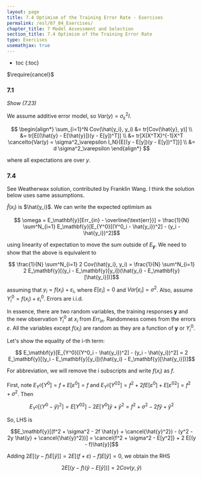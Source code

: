 ```yaml
---
layout: page
title: 7.4 Optimism of the Training Error Rate - Exercises
permalink: /esl/07_04_Exercises/
chapter_title: 7 Model Assessment and Selection
section_title: 7.4 Optimism of the Training Error Rate
type: Exercises
usemathjax: true
---
```


* toc
{:toc}

$\require{cancel}$

### 7.1

*Show (7.23)*

We assume additive error model, so $Var(y) = \sigma^2_\varepsilon I$.

$$ \begin{align*}
\sum_{i=1}^N Cov(\hat{y_i}, y_i) 
&= tr[Cov(\hat{y}, y)] \\
&= tr[E[(\hat{y} - E[\hat{y}])(y - E[y])^T]] \\
&= tr[X(X^TX)^{-1}X^T \cancelto{Var(y) = \sigma^2_\varepsilon I_N}{E[(y - E[y])(y - E[y])^T]}] \\
&= d \sigma^2_\varepsilon
\end{align*} $$

where all expectations are over $y$.

### 7.4

See Weatherwax solution, contributed by Franklin Wang. I think the solution below uses same assumptions.

$\hat{f}(x_i)$ is $\hat{y_i}$. We can write the expected optimism as

$$ \omega = E_\mathbf{y}[Err_{in} - \overline{\text{err}}]
= \frac{1}{N} \sum^N_{i=1} E_\mathbf{y}[E_{Y^0}[(Y^0_i - \hat{y_i})^2] - (y_i - \hat{y_i})^2]$$

using linearity of expectation to move the sum outside of $E_\mathbf{y}$. We need to show that the above is equivalent to

$$ \frac{1}{N} \sum^N_{i=1} 2 Cov(\hat{y_i}, y_i) = \frac{1}{N} \sum^N_{i=1} 2 E_\mathbf{y}[(y_i - E_\mathbf{y}[y_i])(\hat{y_i} - E_\mathbf{y}[\hat{y_i}])]$$

assuming that $y_i = f(x_i) + \varepsilon_i$, where $E[\varepsilon_i] = 0$ and $Var[\varepsilon_i] = \sigma^2$. Also, assume $Y_i^0 = f(x_i) + \varepsilon_i^0$. Errors are i.i.d.

In essence, there are two random variables, the training responses $\mathbf{y}$ and the new observation $Y_i^0$ at $x_i$ from $Err_{in}$. Randomness comes from the errors $\varepsilon$. All the variables except $f(x_i)$ are random as they are a function of $\mathbf{y}$ or $Y_i^0$.

Let's show the equality of the i-th term:

$$ E_\mathbf{y}[E_{Y^0}[(Y^0_i - \hat{y_i})^2] - (y_i - \hat{y_i})^2] 
= 2 E_\mathbf{y}[(y_i - E_\mathbf{y}[y_i])(\hat{y_i} - E_\mathbf{y}[\hat{y_i}])]$$

For abbreviation, we will remove the i subscripts and write $f(x_i)$ as $f$.

First, note $E_{Y^0}[Y^0] = f + E[\varepsilon^0] = f$ and $E_{Y^0}[{Y^0}^2] = f^2 + 2 f E[\varepsilon^0] + E[{\varepsilon^0}^2] = f^2 + \sigma^2$. Then

$$ E_{Y^0}[(Y^0 - \hat{y})^2] = E[{Y^0}^2] - 2 E[Y^0]\hat{y} + \hat{y}^2 = f^2 + \sigma^2 - 2f \hat{y} + \hat{y}^2$$

So, LHS is 

$$E_\mathbf{y}[(f^2 + \sigma^2 - 2f \hat{y} + \cancel{\hat{y}^2}) - (y^2 - 2y \hat{y} + \cancel{\hat{y}^2})] = \cancel{f^2 + \sigma^2 - E[y^2]} + 2 E[(y - f)\hat{y}]$$

Adding $2 E[(y - f) E[\hat{y}]] = 2 E[(f + \varepsilon) - f] E[\hat{y}] = 0$, we obtain the RHS

$$ 2 E[(y - f)(\hat{y} - E[\hat{y}])] = 2 Cov(y, \hat{y})$$ 